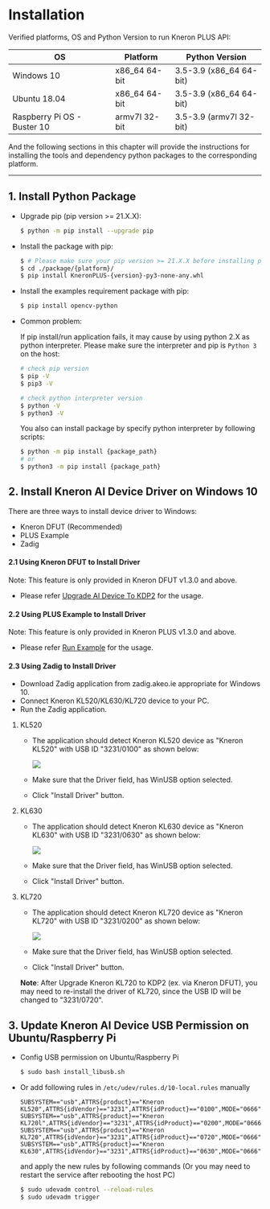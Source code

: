 # Installation

Verified platforms, OS and Python Version to run Kneron PLUS API:

| OS                            | Platform      | Python Version          |
|-------------------------------|---------------|-------------------------|
| Windows 10                    | x86_64 64-bit | 3.5-3.9 (x86_64 64-bit) |
| Ubuntu 18.04                  | x86_64 64-bit | 3.5-3.9 (x86_64 64-bit) |
| Raspberry Pi OS - Buster 10   | armv7l 32-bit | 3.5-3.9 (armv7l 32-bit) |

And the following sections in this chapter will provide the instructions for installing the tools and dependency python packages to the corresponding platform.

---

## 1. Install Python Package

- Upgrade pip (pip version >= 21.X.X):
    ```bash
    $ python -m pip install --upgrade pip
    ```

- Install the package with pip:
    ```bash
    $ # Please make sure your pip version >= 21.X.X before installing python packages.
    $ cd ./package/{platform}/
    $ pip install KneronPLUS-{version}-py3-none-any.whl
    ```

- Install the examples requirement package with pip:
    ```bash
    $ pip install opencv-python
    ```

- Common problem:  

    If pip install/run application fails, it may cause by using python 2.X as python interpreter. Please make sure the interpreter and pip is `Python 3` on the host:  

    ```bash
    # check pip version
    $ pip -V
    $ pip3 -V

    # check python interpreter version
    $ python -V
    $ python3 -V
    ```

    You also can install package by specify python interpreter by following scripts:  
    ```bash
    $ python -m pip install {package_path}
    # or
    $ python3 -m pip install {package_path}
    ```

## 2. Install Kneron AI Device Driver on Windows 10

There are three ways to install device driver to Windows:

- Kneron DFUT (Recommended)
- PLUS Example
- Zadig

#### 2.1 Using **Kneron DFUT** to Install Driver

Note: This feature is only provided in Kneron DFUT v1.3.0 and above.

- Please refer [Upgrade AI Device To KDP2](./upgrade_ai_device_to_kdp2.md#3-install-driver-for-windows) for the usage.

#### 2.2 Using **PLUS Example** to Install Driver

Note: This feature is only provided in Kneron PLUS v1.3.0 and above.

- Please refer [Run Example](./run_examples.md#2-install-driver-for-windows-example) for the usage.

#### 2.3 Using **Zadig** to Install Driver

- Download Zadig application from zadig.akeo.ie appropriate for Windows 10.
- Connect Kneron KL520/KL630/KL720 device to your PC.
- Run the Zadig application.

1. KL520

    - The application should detect Kneron KL520 device as "Kneron KL520" with USB ID
    "3231/0100" as shown below:

        ![](../imgs/zadig_install_kl520_driver.png)

    - Make sure that the Driver field, has WinUSB option selected.

    - Click "Install Driver" button.

2. KL630

    - The application should detect Kneron KL630 device as "Kneron KL630" with USB ID
    "3231/0630" as shown below:

        ![](../imgs/zadig_install_kl630_driver.png)

    - Make sure that the Driver field, has WinUSB option selected.

    - Click "Install Driver" button.

2. KL720

    - The application should detect Kneron KL720 device as "Kneron KL720" with USB ID
    "3231/0200" as shown below:

        ![](../imgs/zadig_install_kl720_driver.png)

    - Make sure that the Driver field, has WinUSB option selected.

    - Click "Install Driver" button.

    **Note**: After Upgrade Kneron KL720 to KDP2 (ex. via Kneron DFUT), you may need to re-install the driver of KL720, since the USB ID will be changed to "3231/0720".

## 3. Update Kneron AI Device USB Permission on Ubuntu/Raspberry Pi

 * Config USB permission on Ubuntu/Raspberry Pi
   ```bash
   $ sudo bash install_libusb.sh
   ```

 * Or add following rules in `/etc/udev/rules.d/10-local.rules` manually
   ```text
   SUBSYSTEM=="usb",ATTRS{product}=="Kneron KL520",ATTRS{idVendor}=="3231",ATTRS{idProduct}=="0100",MODE="0666"
   SUBSYSTEM=="usb",ATTRS{product}=="Kneron KL720l",ATTRS{idVendor}=="3231",ATTRS{idProduct}=="0200",MODE="0666"
   SUBSYSTEM=="usb",ATTRS{product}=="Kneron KL720",ATTRS{idVendor}=="3231",ATTRS{idProduct}=="0720",MODE="0666"
   SUBSYSTEM=="usb",ATTRS{product}=="Kneron KL630",ATTRS{idVendor}=="3231",ATTRS{idProduct}=="0630",MODE="0666"
   ```
   and apply the new rules by following commands (Or you may need to restart the service after rebooting the host PC)
   ```bash
   $ sudo udevadm control --reload-rules
   $ sudo udevadm trigger
   ```
